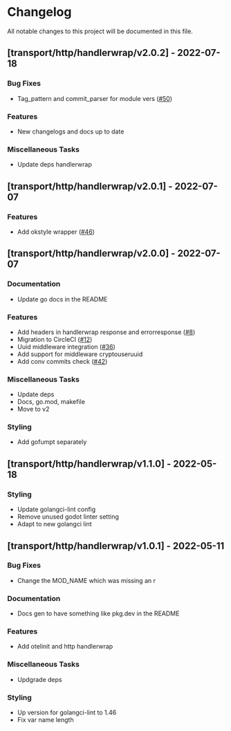 # Changelog

All notable changes to this project will be documented in this file.

## [transport/http/handlerwrap/v2.0.2] - 2022-07-18

### Bug Fixes

- Tag_pattern and commit_parser for module vers ([#50](https://github.com/monacohq/golang-common/issues/50))

### Features

- New changelogs and docs up to date

### Miscellaneous Tasks

- Update deps handlerwrap

## [transport/http/handlerwrap/v2.0.1] - 2022-07-07

### Features

- Add okstyle wrapper ([#46](https://github.com/monacohq/golang-common/issues/46))

## [transport/http/handlerwrap/v2.0.0] - 2022-07-07

### Documentation

- Update go docs in the README

### Features

- Add headers in handlerwrap response and errorresponse ([#8](https://github.com/monacohq/golang-common/issues/8))
- Migration to CircleCI ([#12](https://github.com/monacohq/golang-common/issues/12))
- Uuid middleware integration ([#36](https://github.com/monacohq/golang-common/issues/36))
- Add support for middleware cryptouseruuid
- Add conv commits check ([#42](https://github.com/monacohq/golang-common/issues/42))

### Miscellaneous Tasks

- Update deps
- Docs, go.mod, makefile
- Move to v2

### Styling

- Add gofumpt separately

## [transport/http/handlerwrap/v1.1.0] - 2022-05-18

### Styling

- Update golangci-lint config
- Remove unused godot linter setting
- Adapt to new golangci lint

## [transport/http/handlerwrap/v1.0.1] - 2022-05-11

### Bug Fixes

- Change the MOD_NAME which was missing an r

### Documentation

- Docs gen to have something like pkg.dev in the README

### Features

- Add otelinit and http handlerwrap

### Miscellaneous Tasks

- Updgrade deps

### Styling

- Up version for golangci-lint to 1.46
- Fix var name length

<!-- generated by git-cliff -->
